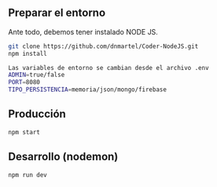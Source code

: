 ## Preparar el entorno

Ante todo, debemos tener instalado NODE JS.

```sh
git clone https://github.com/dnmartel/Coder-NodeJS.git
npm install

Las variables de entorno se cambian desde el archivo .env
ADMIN=true/false
PORT=8080
TIPO_PERSISTENCIA=memoria/json/mongo/firebase

```

## Producción

```sh
npm start
```

## Desarrollo (nodemon)

```sh
npm run dev
```
